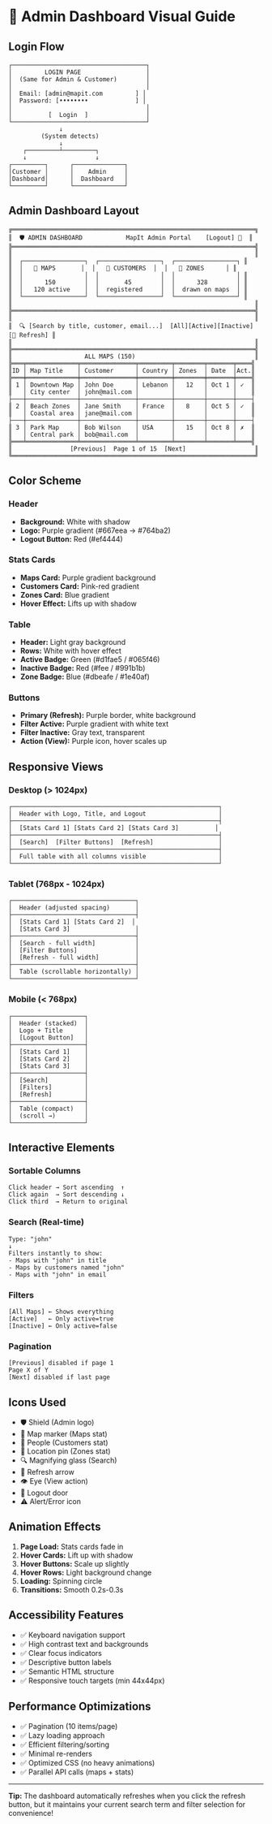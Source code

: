 # 🎨 Admin Dashboard Visual Guide

## Login Flow

```
┌─────────────────────────────────────┐
│         LOGIN PAGE                  │
│  (Same for Admin & Customer)        │
│                                     │
│  Email: [admin@mapit.com         ] │
│  Password: [••••••••             ] │
│                                     │
│          [  Login  ]                │
└─────────────────────────────────────┘
              ↓
         (System detects)
              ↓
    ┌─────────┴─────────┐
    ↓                   ↓
┌─────────┐      ┌──────────────┐
│Customer │      │    Admin     │
│Dashboard│      │  Dashboard   │
└─────────┘      └──────────────┘
```

## Admin Dashboard Layout

```
╔═══════════════════════════════════════════════════════════════════╗
║  🛡️ ADMIN DASHBOARD            MapIt Admin Portal    [Logout] 🚪  ║
╠═══════════════════════════════════════════════════════════════════╣
║                                                                   ║
║  ┌─────────────────┐  ┌─────────────────┐  ┌─────────────────┐ ║
║  │   📍 MAPS       │  │   👥 CUSTOMERS  │  │   📌 ZONES      │ ║
║  │                 │  │                 │  │                 │ ║
║  │      150        │  │       45        │  │      328        │ ║
║  │   120 active    │  │  registered     │  │  drawn on maps  │ ║
║  └─────────────────┘  └─────────────────┘  └─────────────────┘ ║
║                                                                   ║
╠═══════════════════════════════════════════════════════════════════╣
║                                                                   ║
║  🔍 [Search by title, customer, email...]  [All][Active][Inactive] [🔄 Refresh] ║
║                                                                   ║
╠═══════════════════════════════════════════════════════════════════╣
║                    ALL MAPS (150)                                 ║
╠═══╤══════════════╤═══════════════╤═════════╤════════╤═══════╤════╣
║ID │ Map Title    │ Customer      │ Country │ Zones  │ Date  │Act.║
╠═══╪══════════════╪═══════════════╪═════════╪════════╪═══════╪════╣
║ 1 │ Downtown Map │ John Doe      │ Lebanon │   12   │ Oct 1 │ ✓  ║
║   │ City center  │ john@mail.com │         │        │       │    ║
├───┼──────────────┼───────────────┼─────────┼────────┼───────┼────┤
║ 2 │ Beach Zones  │ Jane Smith    │ France  │   8    │ Oct 5 │ ✓  ║
║   │ Coastal area │ jane@mail.com │         │        │       │    ║
├───┼──────────────┼───────────────┼─────────┼────────┼───────┼────┤
║ 3 │ Park Map     │ Bob Wilson    │ USA     │   15   │ Oct 8 │ ✗  ║
║   │ Central park │ bob@mail.com  │         │        │       │    ║
╠═══╧══════════════╧═══════════════╧═════════╧════════╧═══════╧════╣
║                [Previous]  Page 1 of 15  [Next]                   ║
╚═══════════════════════════════════════════════════════════════════╝
```

## Color Scheme

### Header
- **Background:** White with shadow
- **Logo:** Purple gradient (#667eea → #764ba2)
- **Logout Button:** Red (#ef4444)

### Stats Cards
- **Maps Card:** Purple gradient background
- **Customers Card:** Pink-red gradient
- **Zones Card:** Blue gradient
- **Hover Effect:** Lifts up with shadow

### Table
- **Header:** Light gray background
- **Rows:** White with hover effect
- **Active Badge:** Green (#d1fae5 / #065f46)
- **Inactive Badge:** Red (#fee / #991b1b)
- **Zone Badge:** Blue (#dbeafe / #1e40af)

### Buttons
- **Primary (Refresh):** Purple border, white background
- **Filter Active:** Purple gradient with white text
- **Filter Inactive:** Gray text, transparent
- **Action (View):** Purple icon, hover scales up

## Responsive Views

### Desktop (> 1024px)
```
┌─────────────────────────────────────────────────────────┐
│  Header with Logo, Title, and Logout                    │
├─────────────────────────────────────────────────────────┤
│  [Stats Card 1] [Stats Card 2] [Stats Card 3]          │
├─────────────────────────────────────────────────────────┤
│  [Search]  [Filter Buttons]  [Refresh]                  │
├─────────────────────────────────────────────────────────┤
│  Full table with all columns visible                    │
└─────────────────────────────────────────────────────────┘
```

### Tablet (768px - 1024px)
```
┌──────────────────────────────────┐
│  Header (adjusted spacing)       │
├──────────────────────────────────┤
│  [Stats Card 1] [Stats Card 2]  │
│  [Stats Card 3]                  │
├──────────────────────────────────┤
│  [Search - full width]           │
│  [Filter Buttons]                │
│  [Refresh - full width]          │
├──────────────────────────────────┤
│  Table (scrollable horizontally) │
└──────────────────────────────────┘
```

### Mobile (< 768px)
```
┌────────────────────┐
│  Header (stacked)  │
│  Logo + Title      │
│  [Logout Button]   │
├────────────────────┤
│  [Stats Card 1]    │
│  [Stats Card 2]    │
│  [Stats Card 3]    │
├────────────────────┤
│  [Search]          │
│  [Filters]         │
│  [Refresh]         │
├────────────────────┤
│  Table (compact)   │
│  (scroll →)        │
└────────────────────┘
```

## Interactive Elements

### Sortable Columns
```
Click header → Sort ascending  ↑
Click again  → Sort descending ↓
Click third  → Return to original
```

### Search (Real-time)
```
Type: "john"
↓
Filters instantly to show:
- Maps with "john" in title
- Maps by customers named "john"
- Maps with "john" in email
```

### Filters
```
[All Maps] ← Shows everything
[Active]   ← Only active=true
[Inactive] ← Only active=false
```

### Pagination
```
[Previous] disabled if page 1
Page X of Y
[Next] disabled if last page
```

## Icons Used

- 🛡️ Shield (Admin logo)
- 📍 Map marker (Maps stat)
- 👥 People (Customers stat)
- 📌 Location pin (Zones stat)
- 🔍 Magnifying glass (Search)
- 🔄 Refresh arrow
- 👁️ Eye (View action)
- 🚪 Logout door
- ⚠️ Alert/Error icon

## Animation Effects

1. **Page Load:** Stats cards fade in
2. **Hover Cards:** Lift up with shadow
3. **Hover Buttons:** Scale up slightly
4. **Hover Rows:** Light background change
5. **Loading:** Spinning circle
6. **Transitions:** Smooth 0.2s-0.3s

## Accessibility Features

- ✅ Keyboard navigation support
- ✅ High contrast text and backgrounds
- ✅ Clear focus indicators
- ✅ Descriptive button labels
- ✅ Semantic HTML structure
- ✅ Responsive touch targets (min 44x44px)

## Performance Optimizations

- ✅ Pagination (10 items/page)
- ✅ Lazy loading approach
- ✅ Efficient filtering/sorting
- ✅ Minimal re-renders
- ✅ Optimized CSS (no heavy animations)
- ✅ Parallel API calls (maps + stats)

---

**Tip:** The dashboard automatically refreshes when you click the refresh button, but it maintains your current search term and filter selection for convenience!
